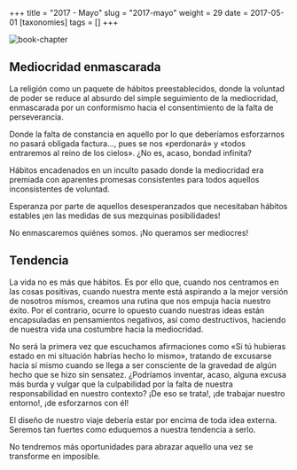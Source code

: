 +++
title = "2017 - Mayo"
slug = "2017-mayo"
weight = 29
date = 2017-05-01
[taxonomies]
tags = []
+++

![book-chapter](/images/book/oeur/27.jpg)

## Mediocridad enmascarada

La religión como un paquete de hábitos preestablecidos, donde la voluntad de poder se reduce al absurdo del simple seguimiento de la mediocridad, enmascarada por un conformismo hacia el consentimiento de la falta de perseverancia.

Donde la falta de constancia en aquello por lo que deberíamos esforzarnos no pasará obligada factura…, pues se nos «perdonará» y «todos entraremos al reino de los cielos». ¿No es, acaso, bondad infinita?

Hábitos encadenados en un inculto pasado donde la mediocridad era premiada con aparentes promesas consistentes para todos aquellos inconsistentes de voluntad.

Esperanza por parte de aquellos desesperanzados que necesitaban hábitos estables ¡en las medidas de sus mezquinas posibilidades!

No enmascaremos quiénes somos. ¡No queramos ser mediocres!


## Tendencia

La vida no es más que hábitos. Es por ello que, cuando nos centramos en las cosas positivas, cuando nuestra mente está aspirando a la mejor versión de nosotros mismos, creamos una rutina que nos empuja hacia nuestro éxito.  Por el contrario, ocurre lo opuesto cuando nuestras ideas están encapsuladas en pensamientos negativos, así como destructivos, haciendo de nuestra vida una costumbre hacia la mediocridad.

No será la primera vez que escuchamos afirmaciones como «Si tú hubieras estado en mi situación habrías hecho lo mismo», tratando de excusarse hacia sí mismo cuando se llega a ser consciente de la gravedad de algún hecho que se hizo sin sensatez. ¿Podríamos inventar, acaso, alguna excusa más burda y vulgar que la culpabilidad por la falta de nuestra responsabilidad en nuestro contexto? ¡De eso se trata!, ¡de trabajar nuestro entorno!, ¡de esforzarnos con él!

El diseño de nuestro viaje debería estar por encima de toda idea externa. Seremos tan fuertes como eduquemos a nuestra tendencia a serlo.

No tendremos más oportunidades para abrazar aquello una vez se transforme en imposible. 

